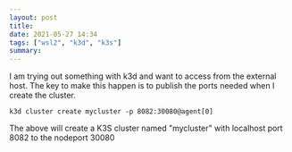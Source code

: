 ```yaml
---
layout: post
title: 
date: 2021-05-27 14:34
tags: ["wsl2", "k3d", "k3s"]
summary:
---
```


I am trying out something with k3d and want to access from the external host. The key to make this happen is to publish the ports needed when I create the cluster.

```
k3d cluster create mycluster -p 8082:30080@agent[0]
```

The above will create a K3S cluster named "mycluster" with localhost port 8082 to the nodeport 30080

